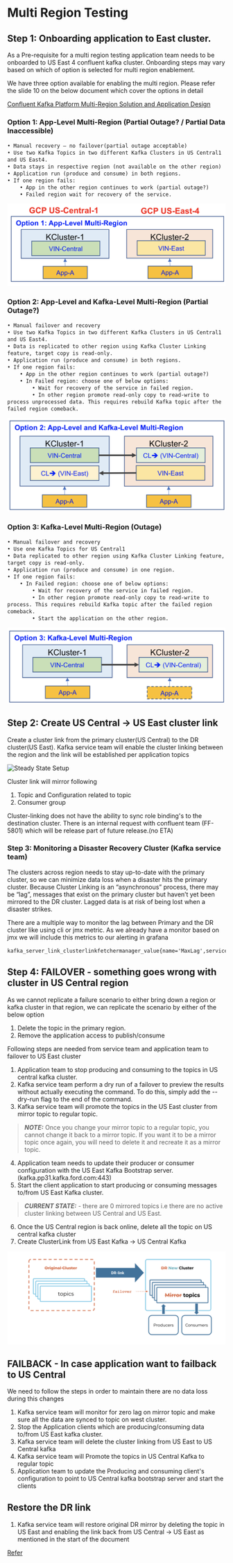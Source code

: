 # Multi Region Testing

## Step 1: Onboarding application to East cluster.

As a Pre-requisite for a multi region testing application team needs to be onboarded to US East 4 confluent kafka cluster. Onboarding steps may vary based on which of option is selected for multi region enablement. 

We have three option available for enabling the multi region. Please refer the slide 10 on the below document which cover the options in detail

[Confluent Kafka Platform Multi-Region Solution and Application Design](https://azureford.sharepoint.com/sites/CloudPlatform_Data_Service/Engineering%20Documents/Kafka/Kafka%20Service%20v4-2022-Customer.pdf)


### Option 1: App-Level Multi-Region **(Partial Outage? / Partial Data Inaccessible)**

    • Manual recovery – no failover(partial outage acceptable)
    • Use two Kafka Topics in two different Kafka Clusters in US Central1 and US East4.
    • Data stays in respective region (not available on the other region)
    • Application run (produce and consume) in both regions.
    • If one region fails:
        • App in the other region continues to work (partial outage?)
        • Failed region wait for recovery of the service.

![Option 1](./image/option1.png)
        
### Option 2: App-Level and Kafka-Level Multi-Region (Partial Outage?)

    • Manual failover and recovery
    • Use two Kafka Topics in two different Kafka Clusters in US Central1 and US East4.
    • Data is replicated to other region using Kafka Cluster Linking feature, target copy is read-only.
    • Application run (produce and consume) in both regions.
    • If one region fails:
        • App in the other region continues to work (partial outage?)
        • In Failed region: choose one of below options:
            • Wait for recovery of the service in failed region.
            • In other region promote read-only copy to read-write to process unprocessed data. This requires rebuild Kafka topic after the failed region comeback.

![Option 2](./image/option2.png)

### Option 3: Kafka-Level Multi-Region (Outage)

    • Manual failover and recovery
    • Use one Kafka Topics for US Central1
    • Data replicated to other region using Kafka Cluster Linking feature, target copy is read-only.
    • Application run (produce and consume) in one region.
    • If one region fails:
        • In Failed region: choose one of below options:
            • Wait for recovery of the service in failed region.
            • In other region promote read-only copy to read-write to process. This requires rebuild Kafka topic after the failed region comeback.
            • Start the application on the other region.

![Option 3](./image/option3.png)

## Step 2: Create US Central -> US East cluster link

Create a cluster link from the primary cluster(US Central) to the DR cluster(US East). Kafka service team will enable the cluster linking between the region and the link will be established per application topics

![Steady State Setup](SteadyState-DR.png)

Cluster link will mirror following 
1. Topic and Configuration related to topic
2. Consumer group

Cluster-linking does not have the ability to sync role binding's to the destination cluster. There is an internal request with confluent team (FF-5801) which will be release part of future release.(no ETA)

### Step 3: Monitoring a Disaster Recovery Cluster (Kafka service team)

The clusters across region needs to stay up-to-date with the primary cluster, so we can minimize data loss when a disaster hits the primary cluster. Because Cluster Linking is an “asynchronous” process, there may be “lag”, messages that exist on the primary cluster but haven’t yet been mirrored to the DR cluster. Lagged data is at risk of being lost when a disaster strikes.

There are a multiple way to monitor the lag between Primary and the DR cluster like using cli or jmx metric. As we already have a monitor based on jmx we will include this metrics to our alerting in grafana
```shell
kafka_server_link_clusterlinkfetchermanager_value{name='MaxLag',service='kafka'}
```


## Step 4: FAILOVER - something goes wrong with cluster in US Central region

As we cannot replicate a failure scenario to either bring down a region or kafka cluster in that region, we can replicate the scenario by either of the below option

1. Delete the topic in the primary region.
2. Remove the application access to publish/consume

Following steps are needed from service team and application team to failover to US East cluster

1. Application team to stop producing and consuming to the topics in US central kafka cluster.
2. Kafka service team perform a dry run of a failover to preview the results without actually executing the command. To do this, simply add the --dry-run flag to the end of the command.
3. Kafka service team will promote the topics in the US East cluster from mirror topic to regular topic. 

> **_NOTE:_** Once you change your mirror topic to a regular topic, you cannot change it back to a mirror topic. If you want it to be a mirror topic once again, you will need to delete it and recreate it as a mirror topic.

4. Application team needs to update their producer or consumer configuration with the US East Kafka Bootstrap server.(kafka.pp31.kafka.ford.com:443)
5. Start the client application to start producing or consuming messages to/from US East Kafka cluster.

> **_CURRENT STATE:_** - there are 0 mirrored topics i.e there are no active cluster linking between US Central and US East.

6. Once the US Central region is back online, delete all the topic on US central kafka cluster
7. Create ClusterLink from US East Kafka -> US Central Kafka

![Failover State](./image/Failover-State.png)

## FAILBACK - In case application want to failback to US Central

We need to follow the steps in order to maintain there are no data loss during this changes

1. Kafka service team will monitor for zero lag on mirror topic and make sure all the data are synced to topic on west cluster.
2. Stop the Application clients which are producing/consuming data to/from US East kafka cluster.
3. Kafka service team will delete the cluster linking from US East to US Central kafka
4. Kafka service team will Promote the topics in US Central Kafka to regular topic
5. Application team to update the Producing and consuming client's configuration to point to US Central kafka bootstrap server and start the clients

## Restore the DR link
1. Kafka service team will restore original DR mirror by deleting the topic in US East and enabling the link back from US Central -> US East as mentioned in the start of the document

 [Refer](https://docs.confluent.io/cloud/current/multi-cloud/cluster-linking/dr-failover.html)
